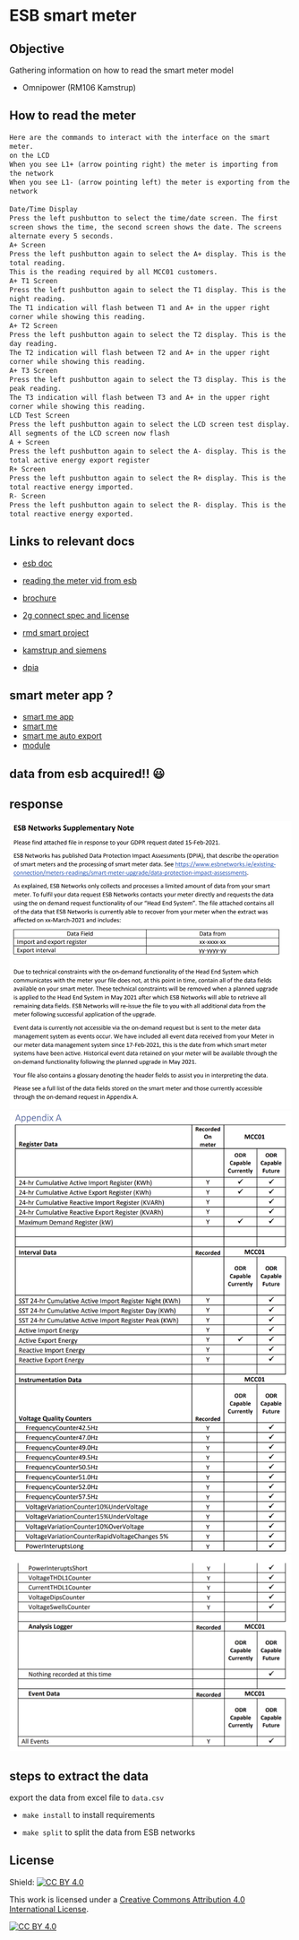 # ESB smart meter

## Objective 

Gathering information on how to read the smart meter model

- Omnipower (RM106 Kamstrup)

## How to read the meter

```text
Here are the commands to interact with the interface on the smart meter.
on the LCD
When you see L1+ (arrow pointing right) the meter is importing from the network
When you see L1- (arrow pointing left) the meter is exporting from the network

Date/Time Display
Press the left pushbutton to select the time/date screen. The first screen shows the time, the second screen shows the date. The screens alternate every 5 seconds.
A+ Screen
Press the left pushbutton again to select the A+ display. This is the total reading.
This is the reading required by all MCC01 customers.
A+ T1 Screen
Press the left pushbutton again to select the T1 display. This is the night reading.
The T1 indication will flash between T1 and A+ in the upper right corner while showing this reading.
A+ T2 Screen
Press the left pushbutton again to select the T2 display. This is the day reading.
The T2 indication will flash between T2 and A+ in the upper right corner while showing this reading.
A+ T3 Screen
Press the left pushbutton again to select the T3 display. This is the peak reading.
The T3 indication will flash between T3 and A+ in the upper right corner while showing this reading.
LCD Test Screen
Press the left pushbutton again to select the LCD screen test display. All segments of the LCD screen now flash
A + Screen
Press the left pushbutton again to select the A- display. This is the total active energy export register
R+ Screen
Press the left pushbutton again to select the R+ display. This is the total reactive energy imported.
R- Screen
Press the left pushbutton again to select the R- display. This is the total reactive energy exported.
```

## Links to relevant docs

- [esb doc](https://www.esbnetworks.ie/existing-connection/meters-readings/how-to-read-your-meter/electronic-business-meters)
- [reading the meter vid from esb](https://www.youtube.com/embed/hPbVoIpxFeIA)
- [brochure](https://www.esbnetworks.ie/docs/default-source/publications/smart-metering-leave-behind-brochure.pdf?sfvrsn=59a707f0_5)
- [2g connect spec and license](https://www.comreg.ie/media/dlm_uploads/2017/07/ComReg-1767.pdf)
- [rmd smart project](https://rmdservice.com/wp-content/uploads/2018/12/esbn-smart-igg-presentation-jan-2019.pdf)
- [kamstrup and siemens](https://new.siemens.com/ie/en/company/news/kamstrup-and-siemens-to-roll-out-large-scale-smart-metering-project-in-ireland.html)

- [dpia](https://www.esbnetworks.ie/docs/default-source/default-document-library/smart-metering-register-data-dpia.pdf?sfvrsn=abee01f0_0)


## smart meter app ?

- [smart me app](https://web.smart-me.com/en/project/smart-me-app-2/)
- [smart me](https://web.smart-me.com/en/project/kamstrup-module/)
- [smart me auto export](https://doc.smart-me.com/configuration/auto-export)
- [module](https://doc.smart-me.com/products/kamstrup-module)

## data from esb acquired!! :smiley:

## response 
![response page 1](2021-03-24-17-50-22.png)
![response page 2](2021-03-24-17-51-14.png)
![response page 3](2021-03-24-17-52-02.png)

## steps to extract the data

export the data from excel file to `data.csv`

- `make install` to install requirements

- `make split` to split the data from ESB networks


## License

Shield: [![CC BY 4.0][cc-by-shield]][cc-by]

This work is licensed under a
[Creative Commons Attribution 4.0 International License][cc-by].

[![CC BY 4.0][cc-by-image]][cc-by]

[cc-by]: http://creativecommons.org/licenses/by/4.0/
[cc-by-image]: https://i.creativecommons.org/l/by/4.0/88x31.png
[cc-by-shield]: https://img.shields.io/badge/License-CC%20BY%204.0-lightgrey.svg